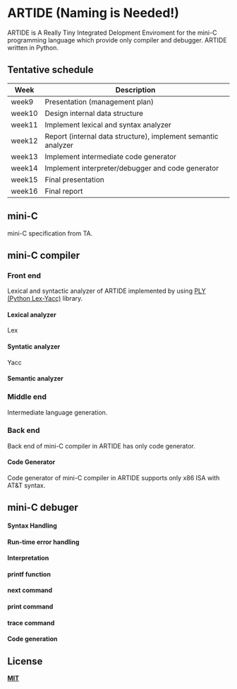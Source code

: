 # ARTIDE (Naming is Needed!)

ARTIDE is A Really Tiny Integrated Delopment Enviroment for the mini-C programming language which provide only compiler and debugger. ARTIDE written in Python.

## Tentative schedule
|Week|Description|
|---|---|
|week9|Presentation (management plan)|
|week10|Design internal data structure|
|week11|Implement lexical and syntax analyzer|
|week12|Report (internal data structure), implement semantic analyzer|
|week13|Implement intermediate code generator|
|week14|Implement interpreter/debugger and code generator|
|week15|Final presentation|
|week16|Final report|

## mini-C

mini-C specification from TA.

## mini-C compiler

### Front end

Lexical and syntactic analyzer of ARTIDE implemented by using [PLY (Python Lex-Yacc)](https://github.com/dabeaz/ply) library.

#### Lexical analyzer

Lex

#### Syntatic analyzer

Yacc

#### Semantic analyzer

### Middle end

Intermediate language generation.

### Back end

Back end of mini-C compiler in ARTIDE has only code generator.

#### Code Generator

Code generator of mini-C compiler in ARTIDE supports only x86 ISA with AT&T syntax.

## mini-C debuger

#### Syntax Handling

#### Run-time error handling

#### Interpretation

#### printf function

#### next command

#### print command

#### trace command

#### Code generation

## License

**[MIT](LICENSE)**

